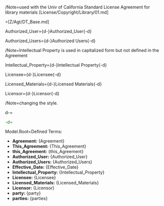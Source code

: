 /Note=used with the Univ of California Standard License Agreement for library materials [License/Copyright/Library/01.md]

=[Z/Agt/DT_Base.md]

Authorized_User={d-}Authorized_User{-d}

Authorized_Users={d-}Authorized Users{-d}

/Note=Intellectual Property is used in capitalized form but not defined in the Agreement

Intellectual_Property={d-}Intellectual Property{-d}

Licensee={d-}Licensee{-d}

Licensed_Materials={d-}Licensed Materials{-d}

Licensor={d-}Licensor{-d}

/Note=changing the style.

d-=<font color="green">

-d=</font>

Model.Root=Defined Terms: <ul><li><b>Agreement:</b> {Agreement}<li><b>This_Agreement:</b> {This_Agreement}<li><b>this_Agreement:</b> {this_Agreement}<li><b>Authorized_User:</b> {Authorized_User}<li><b>Authorized_Users:</b> {Authorized_Users}<li><b>Effective_Date:</b> {Effective_Date}<li><b>Intellectual_Property:</b> {Intellectual_Property}<li><b>Licensee:</b> {Licensee}<li><b>Licensed_Materials:</b> {Licensed_Materials}<li><b>Licensor:</b> {Licensor}<li><b>party:</b> {party}<li><b>parties:</b> {parties}</ul>